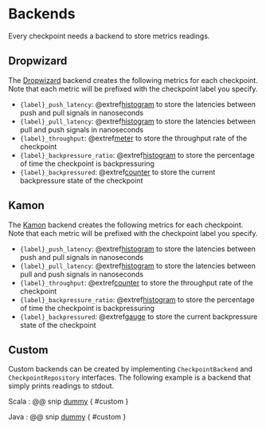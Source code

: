 # Backends
Every checkpoint needs a backend to store metrics readings.

## Dropwizard
The [Dropwizard](http://metrics.dropwizard.io) backend creates the following metrics for each checkpoint. Note that each metric will be prefixed
with the checkpoint label you specify.

* `{label}_push_latency`: @extref[histogram](dw-docs:/#histograms) to store the latencies between push and pull signals in nanoseconds
* `{label}_pull_latency`: @extref[histogram](dw-docs:/#histograms) to store the latencies between pull and push signals in nanoseconds
* `{label}_throughput`: @extref[meter](dw-docs://#meters) to store the throughput rate of the checkpoint
* `{label}_backpressure_ratio`: @extref[histogram](dw-docs:/#histograms) to store the percentage of time the checkpoint is backpressuring
* `{label}_backpressured`: @extref[counter](dw-docs://#counters) to store the current backpressure state of the checkpoint

## Kamon
The [Kamon](https://kamon.io) backend creates the following metrics for each checkpoint. Note that each metric will be prefixed
with the checkpoint label you specify.

* `{label}_push_latency`: @extref[histogram](kamon-docs:/core/basics/metrics/) to store the latencies between push and pull signals in nanoseconds
* `{label}_pull_latency`: @extref[histogram](kamon-docs:/core/basics/metrics/) to store the latencies between pull and push signals in nanoseconds
* `{label}_throughput`: @extref[counter](kamon-docs:/core/basics/metrics/) to store the throughput rate of the checkpoint
* `{label}_backpressure_ratio`: @extref[histogram](kamon-docs:/core/basics/metrics/) to store the percentage of time the checkpoint is backpressuring
* `{label}_backpressured`: @extref[gauge](kamon-docs:/core/basics/metrics/) to store the current backpressure state of the checkpoint

## Custom

Custom backends can be created by implementing `CheckpointBackend` and `CheckpointRepository` interfaces. The following
example is a backend that simply prints readings to stdout.

Scala
: @@ snip [dummy](../../test/scala/com/example/scaladsl/CustomBackendExample.scala) { #custom }

Java
: @@ snip [dummy](../../test/java/com/example/javadsl/CustomBackendExample.java) { #custom }
